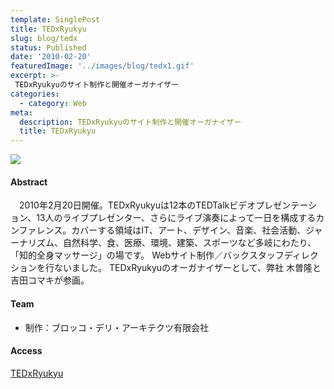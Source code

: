 ```yaml
---
template: SinglePost
title: TEDxRyukyu
slug: blog/tedx
status: Published
date: '2010-02-20'
featuredImage: '../images/blog/tedx1.gif'
excerpt: >-
 TEDxRyukyuのサイト制作と開催オーガナイザー
categories:
  - category: Web
meta:
  description: TEDxRyukyuのサイト制作と開催オーガナイザー
  title: TEDxRyukyu
---
```


![](/blog/tedx2.jpg)

#### Abstract

　2010年2月20日開催。TEDxRyukyuは12本のTEDTalkビデオプレゼンテーション、13人のライブプレゼンター、さらにライブ演奏によって一日を構成するカンファレンス。カバーする領域はIT、アート、デザイン、音楽、社会活動、ジャーナリズム、自然科学、食、医療、環境、建築、スポーツなど多岐にわたり、「知的全身マッサージ」の場です。
Webサイト制作／バックスタッフディレクションを行ないました。
TEDxRyukyuのオーガナイザーとして、弊社 木曽隆と吉田コマキが参画。

#### Team

- 制作：ブロッコ・デリ・アーキテクツ有限会社

#### Access

[TEDxRyukyu](http://www.tedxryukyu.com/)